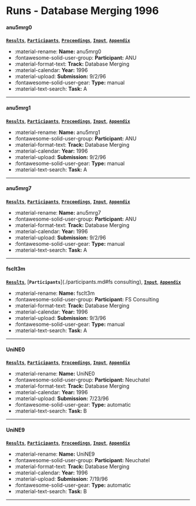 # Runs - Database Merging 1996 

#### anu5mrg0 
[**`Results`**](./results.md#anu5mrg0), [**`Participants`**](./participants.md#anu), [**`Proceedings`**](./proceedings.md#anu-acsys-trec-5-experiments), [**`Input`**](https://trec.nist.gov/results/trec5/trec5.results.input/tracks/dbmerge/input.anu5mrg0.gz), [**`Appendix`**](https://trec.nist.gov/pubs/trec5/appendices/A/dbmerge.graphs.ps.gz) 

- :material-rename: **Name:** anu5mrg0 
- :fontawesome-solid-user-group: **Participant:** ANU 
- :material-format-text: **Track:** Database Merging 
- :material-calendar: **Year:** 1996 
- :material-upload: **Submission:** 9/2/96 
- :fontawesome-solid-user-gear: **Type:** manual 
- :material-text-search: **Task:** A 

---
#### anu5mrg1 
[**`Results`**](./results.md#anu5mrg1), [**`Participants`**](./participants.md#anu), [**`Proceedings`**](./proceedings.md#anu-acsys-trec-5-experiments), [**`Input`**](https://trec.nist.gov/results/trec5/trec5.results.input/tracks/dbmerge/input.anu5mrg1.gz), [**`Appendix`**](https://trec.nist.gov/pubs/trec5/appendices/A/dbmerge.graphs.ps.gz) 

- :material-rename: **Name:** anu5mrg1 
- :fontawesome-solid-user-group: **Participant:** ANU 
- :material-format-text: **Track:** Database Merging 
- :material-calendar: **Year:** 1996 
- :material-upload: **Submission:** 9/2/96 
- :fontawesome-solid-user-gear: **Type:** manual 
- :material-text-search: **Task:** A 

---
#### anu5mrg7 
[**`Results`**](./results.md#anu5mrg7), [**`Participants`**](./participants.md#anu), [**`Proceedings`**](./proceedings.md#anu-acsys-trec-5-experiments), [**`Input`**](https://trec.nist.gov/results/trec5/trec5.results.input/tracks/dbmerge/input.anu5mrg7.gz), [**`Appendix`**](https://trec.nist.gov/pubs/trec5/appendices/A/dbmerge.graphs.ps.gz) 

- :material-rename: **Name:** anu5mrg7 
- :fontawesome-solid-user-group: **Participant:** ANU 
- :material-format-text: **Track:** Database Merging 
- :material-calendar: **Year:** 1996 
- :material-upload: **Submission:** 9/2/96 
- :fontawesome-solid-user-gear: **Type:** manual 
- :material-text-search: **Task:** A 

---
#### fsclt3m 
[**`Results`**](./results.md#fsclt3m), [**`Participants`**](./participants.md#fs consulting), [**`Input`**](https://trec.nist.gov/results/trec5/trec5.results.input/tracks/dbmerge/input.fsclt3m.gz), [**`Appendix`**](https://trec.nist.gov/pubs/trec5/appendices/A/dbmerge.graphs.ps.gz) 

- :material-rename: **Name:** fsclt3m 
- :fontawesome-solid-user-group: **Participant:** FS Consulting 
- :material-format-text: **Track:** Database Merging 
- :material-calendar: **Year:** 1996 
- :material-upload: **Submission:** 9/3/96 
- :fontawesome-solid-user-gear: **Type:** manual 
- :material-text-search: **Task:** A 

---
#### UniNE0 
[**`Results`**](./results.md#unine0), [**`Participants`**](./participants.md#neuchatel), [**`Proceedings`**](./proceedings.md#report-on-the-trec-5-experiment-data-fusion-and-collection-fusion), [**`Input`**](https://trec.nist.gov/results/trec5/trec5.results.input/tracks/dbmerge/input.UniNE0.gz), [**`Appendix`**](https://trec.nist.gov/pubs/trec5/appendices/A/dbmerge.graphs.ps.gz) 

- :material-rename: **Name:** UniNE0 
- :fontawesome-solid-user-group: **Participant:** Neuchatel 
- :material-format-text: **Track:** Database Merging 
- :material-calendar: **Year:** 1996 
- :material-upload: **Submission:** 7/23/96 
- :fontawesome-solid-user-gear: **Type:** automatic 
- :material-text-search: **Task:** B 

---
#### UniNE9 
[**`Results`**](./results.md#unine9), [**`Participants`**](./participants.md#neuchatel), [**`Proceedings`**](./proceedings.md#report-on-the-trec-5-experiment-data-fusion-and-collection-fusion), [**`Input`**](https://trec.nist.gov/results/trec5/trec5.results.input/tracks/dbmerge/input.UniNE9.gz), [**`Appendix`**](https://trec.nist.gov/pubs/trec5/appendices/A/dbmerge.graphs.ps.gz) 

- :material-rename: **Name:** UniNE9 
- :fontawesome-solid-user-group: **Participant:** Neuchatel 
- :material-format-text: **Track:** Database Merging 
- :material-calendar: **Year:** 1996 
- :material-upload: **Submission:** 7/19/96 
- :fontawesome-solid-user-gear: **Type:** automatic 
- :material-text-search: **Task:** B 

---
